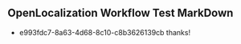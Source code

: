 ## OpenLocalization Workflow Test MarkDown
* e993fdc7-8a63-4d68-8c10-c8b3626139cb thanks!

<!--HONumber=Oct16_HO2-->


